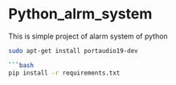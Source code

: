 # Python_alrm_system
This is simple project of alarm system of python

```bash
sudo apt-get install portaudio19-dev

```bash
pip install -r requirements.txt

